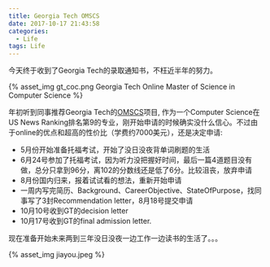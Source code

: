 ```yaml
---
title: Georgia Tech OMSCS
date: 2017-10-17 21:43:58
categories:
  - Life
tags: Life
---
```

今天终于收到了Georgia Tech的录取通知书，不枉近半年的努力。

{% asset_img gt_coc.png Georgia Tech Online Master of Science in Computer Science %}

年初听到同事推荐Georgia Tech的[OMSCS](http://www.omscs.gatech.edu/)项目, 作为一个Computer Science在US News Ranking排名第9的专业，刚开始申请的时候确实没什么信心。不过由于online的优点和超高的性价比（学费约7000美元），还是决定申请:

* 5月份开始准备托福考试，开始了没日没夜背单词刷题的生活
* 6月24号参加了托福考试，因为听力没把握好时间，最后一篇4道题目没有做，总分只拿到96分，离102的分数线还是低了6分。比较沮丧，放弃申请
* 8月份国内归来，报着试试看的想法，重新开始申请
* 一周内写完简历、Background、CareerObjective、StateOfPurpose，找同事写了3封Recommendation letter，8月18号提交申请
* 10月10号收到GT的decision letter
* 10月17号收到GT的final admission letter.

现在准备开始未来两到三年没日没夜一边工作一边读书的生活了。。。

{% asset_img jiayou.jpeg  %}